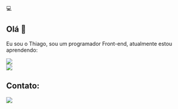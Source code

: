 💻
<br>
## Olá 👋
<p>Eu sou o Thiago, sou um programador Front-end, atualmente estou aprendendo:<p/>  
   
<img src= "https://img.shields.io/badge/CSS3-1572B6?style=for-the-badge&logo=css3&logoColor=black"><img/>
<br>
<img src="https://img.shields.io/badge/HTML-239120?style=for-the-badge&logo=html5&logoColor=black"><img/>
<br>

<h2>Contato:</h2>
<a href="https://www.linkedin.com/in/thiago-meirelles-2b4509a5/" target= "_blank" rel="noopener noreferrer"><img src="https://img.shields.io/badge/LinkedIn-0077B5?style=for-the-badge&logo=linkedin&logoColor=white" ><img/></a>


<a href="https://img.shields.io/github/realese/{meirelles87}/{repo-name}.svg
"><a/>
